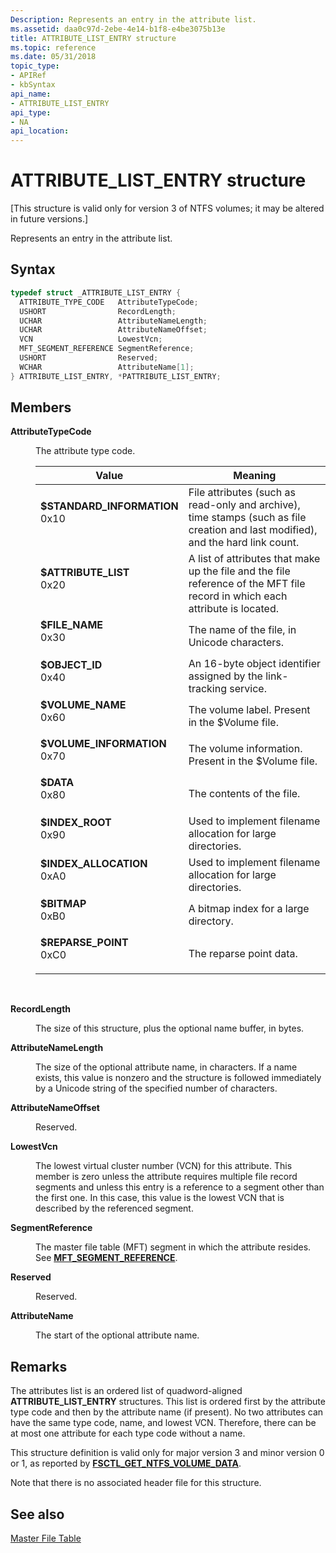 ```yaml
---
Description: Represents an entry in the attribute list.
ms.assetid: daa0c97d-2ebe-4e14-b1f8-e4be3075b13e
title: ATTRIBUTE_LIST_ENTRY structure
ms.topic: reference
ms.date: 05/31/2018
topic_type: 
- APIRef
- kbSyntax
api_name: 
- ATTRIBUTE_LIST_ENTRY
api_type: 
- NA
api_location: 
---
```


# ATTRIBUTE\_LIST\_ENTRY structure

\[This structure is valid only for version 3 of NTFS volumes; it may be altered in future versions.\]

Represents an entry in the attribute list.

## Syntax


```C++
typedef struct _ATTRIBUTE_LIST_ENTRY {
  ATTRIBUTE_TYPE_CODE   AttributeTypeCode;
  USHORT                RecordLength;
  UCHAR                 AttributeNameLength;
  UCHAR                 AttributeNameOffset;
  VCN                   LowestVcn;
  MFT_SEGMENT_REFERENCE SegmentReference;
  USHORT                Reserved;
  WCHAR                 AttributeName[1];
} ATTRIBUTE_LIST_ENTRY, *PATTRIBUTE_LIST_ENTRY;
```



## Members

<dl> <dt>

**AttributeTypeCode**
</dt> <dd>

The attribute type code.



| Value                                                                                                                                                                                                                                           | Meaning                                                                                                                                     |
|-------------------------------------------------------------------------------------------------------------------------------------------------------------------------------------------------------------------------------------------------|---------------------------------------------------------------------------------------------------------------------------------------------|
| <span id="_STANDARD_INFORMATION"></span><span id="_standard_information"></span><dl> <dt>**$STANDARD\_INFORMATION**</dt> <dt>0x10</dt> </dl> | File attributes (such as read-only and archive), time stamps (such as file creation and last modified), and the hard link count.<br/> |
| <span id="_ATTRIBUTE_LIST"></span><span id="_attribute_list"></span><dl> <dt>**$ATTRIBUTE\_LIST**</dt> <dt>0x20</dt> </dl>                   | A list of attributes that make up the file and the file reference of the MFT file record in which each attribute is located.<br/>     |
| <span id="_FILE_NAME"></span><span id="_file_name"></span><dl> <dt>**$FILE\_NAME**</dt> <dt>0x30</dt> </dl>                                  | The name of the file, in Unicode characters.<br/>                                                                                     |
| <span id="_OBJECT_ID"></span><span id="_object_id"></span><dl> <dt>**$OBJECT\_ID**</dt> <dt>0x40</dt> </dl>                                  | An 16-byte object identifier assigned by the link-tracking service.<br/>                                                              |
| <span id="_VOLUME_NAME"></span><span id="_volume_name"></span><dl> <dt>**$VOLUME\_NAME**</dt> <dt>0x60</dt> </dl>                            | The volume label. Present in the $Volume file.<br/>                                                                                   |
| <span id="_VOLUME_INFORMATION"></span><span id="_volume_information"></span><dl> <dt>**$VOLUME\_INFORMATION**</dt> <dt>0x70</dt> </dl>       | The volume information. Present in the $Volume file.<br/>                                                                             |
| <span id="_DATA"></span><span id="_data"></span><dl> <dt>**$DATA**</dt> <dt>0x80</dt> </dl>                                                  | The contents of the file.<br/>                                                                                                        |
| <span id="_INDEX_ROOT"></span><span id="_index_root"></span><dl> <dt>**$INDEX\_ROOT**</dt> <dt>0x90</dt> </dl>                               | Used to implement filename allocation for large directories.<br/>                                                                     |
| <span id="_INDEX_ALLOCATION"></span><span id="_index_allocation"></span><dl> <dt>**$INDEX\_ALLOCATION**</dt> <dt>0xA0</dt> </dl>             | Used to implement filename allocation for large directories.<br/>                                                                     |
| <span id="_BITMAP"></span><span id="_bitmap"></span><dl> <dt>**$BITMAP**</dt> <dt>0xB0</dt> </dl>                                            | A bitmap index for a large directory.<br/>                                                                                            |
| <span id="_REPARSE_POINT"></span><span id="_reparse_point"></span><dl> <dt>**$REPARSE\_POINT**</dt> <dt>0xC0</dt> </dl>                      | The reparse point data.<br/>                                                                                                          |



 

</dd> <dt>

**RecordLength**
</dt> <dd>

The size of this structure, plus the optional name buffer, in bytes.

</dd> <dt>

**AttributeNameLength**
</dt> <dd>

The size of the optional attribute name, in characters. If a name exists, this value is nonzero and the structure is followed immediately by a Unicode string of the specified number of characters.

</dd> <dt>

**AttributeNameOffset**
</dt> <dd>

Reserved.

</dd> <dt>

**LowestVcn**
</dt> <dd>

The lowest virtual cluster number (VCN) for this attribute. This member is zero unless the attribute requires multiple file record segments and unless this entry is a reference to a segment other than the first one. In this case, this value is the lowest VCN that is described by the referenced segment.

</dd> <dt>

**SegmentReference**
</dt> <dd>

The master file table (MFT) segment in which the attribute resides. See [**MFT\_SEGMENT\_REFERENCE**](mft-segment-reference.md).

</dd> <dt>

**Reserved**
</dt> <dd>

Reserved.

</dd> <dt>

**AttributeName**
</dt> <dd>

The start of the optional attribute name.

</dd> </dl>

## Remarks

The attributes list is an ordered list of quadword-aligned **ATTRIBUTE\_LIST\_ENTRY** structures. This list is ordered first by the attribute type code and then by the attribute name (if present). No two attributes can have the same type code, name, and lowest VCN. Therefore, there can be at most one attribute for each type code without a name.

This structure definition is valid only for major version 3 and minor version 0 or 1, as reported by [**FSCTL\_GET\_NTFS\_VOLUME\_DATA**](https://msdn.microsoft.com/library/Aa364569(v=VS.85).aspx).

Note that there is no associated header file for this structure.

## See also

<dl> <dt>

[Master File Table](master-file-table.md)
</dt> </dl>

 

 




